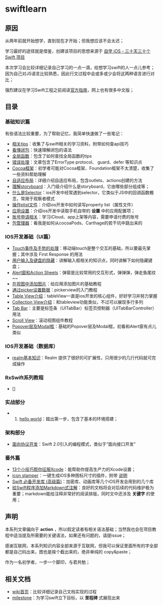 # swiftlearn

## 原因

从两年前就开始想学，直到现在才开始；但我想应该不会太迟；

学习最好的途径就是借鉴，创建该项目的思想来源于 [自学 iOS - 三十天三十个 Swift 项目](http://www.jianshu.com/p/52032bc4cbe4#) 

本次学习会比较详细记录自己学习的一点一滴，给想学习swift的人一点儿参考；因为自己对JS语言比较熟悉，因此行文过程中会或多或少会将这两种语言进行对比；

强烈建议在学习Swift工程之前阅读[官方指南](https://developer.apple.com/library/ios/documentation/Swift/Conceptual/Swift_Programming_Language/GuidedTour.html#)，网上也有很多中文版；

## 目录

### 基础知识篇

有些语法比较重要，为了帮助记忆，我简单快速做了一些笔记：
 - [相关tips](./basic/tips.md)：收集了与swift相关的学习资料，附带如何查api技巧
 - [看懂闭包](./basic/closure.md)：快速理解闭包的语法
 - [全局函数](./basic/inner-fn.md)：包含了如何查找全局函数的tips
 - [错误处理](./basic/error-handle.md)：文章包含了ErrorType protocol、 guard、defer 等知识点
 - [Cocoa框架](./basic/cocoa.md)：初学者可能对Cocoa框架、Foundation框架不太清楚，收集了一些资料帮助理解
 - [自适应布局](./basic/adaptive.md)：详细介绍自适应布局，包含outlets、actions创建的方法
 - [理解storyboard](./basic/storyboard.md)：入门级介绍什么是storyboard，它由哪些部分组成等；
 - [什么是Selector](./basic/selector.md)：ios开发中经常遇到selector，它类似于JS中的回调函数概念，常用于观察者模式
 - [操作plist文件](./basic/plist.md)：介绍ios开发中如何读写property list（属性文件）
 - [应用设置](./basic/setting.md)：介绍ios开发中读取手机自带的 **设置** 中的应用配置项；
 - [账号申请相关](./basic/account.md)：学习iCloud、app上架等内容，需要申请付费的账号
 - [包管理器](./basic/deps-manager.md)：看我是如何从cocoaPods、Carthage的若干坑中跳出来的


### IOS开发基础（UI篇）
 - [Touch事件及手势的处理](./dev-basic/touch.md)：移动端touch是整个交互的基础，所以要最先掌握；其中涉及 First Response 的用法
 - [用户输入及键盘的隐藏](./dev-basic/keyboard.md)：讲解输入框相关的知识点，同时讲解下如何隐藏键盘；
 - [Alert窗和Action Sheets](./dev-basic/alert.md)：弹窗是比较常用的交互形式，弹弹弹，弹走鱼尾纹~~
 - [在视图中添加图片](./dev-basic/image.md)：给应用添加图片的基础教程
 - [通过picker设置数据](./dev-basic/picker.md)：pickerview的入门教程
 - [Table View介绍](./dev-basic/tableview.md)：tableView一直是ios开发的核心组件，好好学习并努力掌握
 - [Collection View介绍](./dev-basic/collection.md)：和tableview功能类似，不过可以展现多行多列
 - [Tab Bar](./dev-basic/tabbar.md)：主要是标签条（UITabBar）标签页控制器（UITabBarController）用法
 - [Scroll View](./dev-basic/scrollview.md)：滚动视图组件教程
 - [Popover层及Modal框](./dev-basic/popover.md)：基础的Popover层及Modal框，初看和Alert窗有点儿类似

### IOS开发基础（数据库）
 - [realm基本知识](./db/realm.md)：Realm 提供了很好的可扩展性，只用很少的几行代码就可完成操作

### RxSwift系列教程
 - []

### 实战部分

 - 1. [hello world](./hello-world/README.md)：踏出第一步，包含了基本的环境搭建；


### 架构部分
 - [面向协议开发](./struct/protocol.md)：Swift 2.0引入的编程模式，类似于“面向接口开发”

### 番外篇
 - [13个小技巧帮你征服Xcode](http://benbeng.leanote.com/post/13%E4%B8%AA%E5%B0%8F%E6%8A%80%E5%B7%A7%E5%B8%AE%E4%BD%A0%E5%BE%81%E6%9C%8DXcode)：能帮助你提高生产力的Xcode设置；
 - [icon stamper](https://github.com/tylergaw/icon-stamper)：一键生成iOS多种图标尺寸的插件，附带 [说明](http://www.ui.cn/detail/77876.html)
 - [Swift 必备开发库 (高级篇)](http://www.jianshu.com/p/f38f1882dcc7)：加密库、动画库等几个iOS开发会用到的几个库
 - [给Swift程序添加Markdown式注解](http://www.appcoda.com.tw/swift-markdown/)：良好的文档将会对后续的代码维护极为重要；markdown能给注释非常好的阅读排版，同时文中还涉及 **关键字** 的使用；



## 声明

本系列文章偏向于 **action** ，所以假定读者有相关语法基础；当然我也会在项目教程中适当提及所需要的关键语法，如果还有问题的，请提issue；

感谢互联网，本系列知识内容全部来源于互联网，但我可以保证里面所有的字全部都是自己码出来，图也是挨个截出来的，绝非单纯的 copy&paste；

作为一名初学者，一步一个脚印，与君共勉；

## 相关文档

 - [wiki首页](https://github.com/boycgit/swiftlearn/wiki)：比较详细记录自己文档实现的过程
 - [milestone](https://github.com/boycgit/swiftlearn/milestones)：为学习swift立下目标，以 **里程碑** 式展现出来
